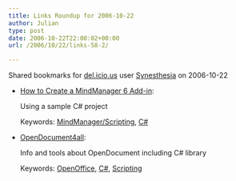 ```yaml
---
title: Links Roundup for 2006-10-22
author: Julian
type: post
date: 2006-10-22T22:00:02+00:00
url: /2006/10/22/links-58-2/

---
```

Shared bookmarks for [del.icio.us][1] user  [Synesthesia][2] on 2006-10-22

  * [How to Create a MindManager 6 Add-in][3]:
  
    Using a sample C# project
  
    Keywords: [MindManager/Scripting][4], [C#][5]
  * [OpenDocument4all][6]:
  
    Info and tools about OpenDocument including C# library
  
    Keywords: [OpenOffice][7], [C#][5], [Scripting][8]

 [1]: https://del.icio.us/
 [2]: https://del.icio.us/synesthesia
 [3]: https://www.mindjet.com/us/devzone/6/how_to_create_mm6_addin_cs_using_sample_project/ "https://www.mindjet.com/us/devzone/6/how_to_create_mm6_addin_cs_using_sample_project/"
 [4]: https://del.icio.us/synesthesia/MindManager/Scripting
 [5]: https://del.icio.us/synesthesia/C#
 [6]: https://www.opendocument4all.com/ "https://www.opendocument4all.com/"
 [7]: https://del.icio.us/synesthesia/OpenOffice
 [8]: https://del.icio.us/synesthesia/Scripting